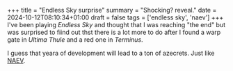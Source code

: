 +++
title = "Endless Sky surprise"
summary = "Shocking? reveal."
date = 2024-10-12T08:10:34+01:00
draft = false
tags = ['endless sky', 'naev']
+++
I've been playing *Endless Sky* and thought that I was reaching "the end" but was surprised to fiind out thst there is a lot more to do after I found a warp gate in *Ultima Thule* and a red one in *Terminus*.

I guess that yeara of development will lead to a ton of azecrets. Just like [NAEV](https://naev.org/).
